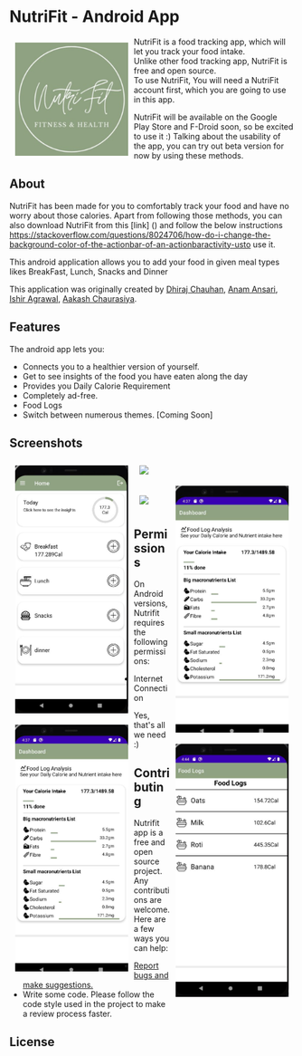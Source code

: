 # NutriFit - Android App
<!-- This app helps track food intake and helps to figure out your diet.
 -->
<img src ="app/src/main/ic_launcher-playstore.png" align="left"
width="200" hspace="10" vspace="10">

NutriFit is a food tracking app, which will let you track your food intake.  
Unlike other food tracking app, NutriFit is free and open source.  
To use NutriFit, You will need a NutriFit account first, which you are going to use in this app.

NutriFit will be available on the Google Play Store and F-Droid soon, so be excited to use it :)
Talking about the usability of the app, you can try out beta version for now by using these methods.
  
## About

NutriFit has been made for you to comfortably track your food and have no worry about those calories.
Apart from following those methods, you can also download NutriFit from this [link] () and follow the below instructions https://stackoverflow.com/questions/8024706/how-do-i-change-the-background-color-of-the-actionbar-of-an-actionbaractivity-usto use it.

This android application allows you to add your food in given meal types likes BreakFast, Lunch, Snacks and Dinner

This application was originally created by [Dhiraj Chauhan](https://github.com/cdhiraj40), [Anam Ansari](https://github.com/anamansari062), [Ishir Agrawal](https://github.com/ishir21), [Aakash Chaurasiya](https://github.com/akki2021).

## Features

The android app lets you:
- Connects you to a healthier version of yourself.
- Get to see insights of the food you have eaten along the day
- Provides you Daily Calorie Requirement
- Completely ad-free.
- Food Logs 
- Switch between numerous themes. [Coming Soon]

## Screenshots

[<img src="/assets/home.jpg" align="left"
width="200"
    hspace="10" vspace="10">](/assets/home.png)
[<img src="/assets/add_breakfast.jpg" align="center"
width="200"
    hspace="10" vspace="10">](/assets/add_breakfast.jpg)  
[<img src="/assets/dashboard.jpg" align="right"
width="200"
    hspace="10" vspace="10">](/assets/dashboard.jpg)
</br>
[<img src="/assets/dashboard.jpg" align="left"
width="200"
    hspace="10" vspace="10">](/assets/dashboard.jpg)
[<img src="/assets/no_foood_dashboard.jpg" align="center"
width="200"
    hspace="10" vspace="10">](/assets/no_foood_dashboard.jpg)
[<img src="/assets/food_logs.jpg" align="right"
width="200"
    hspace="10" vspace="10">](/assets/food_logs.jpg)
## Permissions

On Android versions, Nutrifit requires the following permissions:
- Internet Connection

Yes, that's all we need :)

## Contributing

Nutrifit app is a free and open source project. Any contributions are welcome. Here are a few ways you can help:
 * [Report bugs and make suggestions.](https://github.com/anamansari062/NutritionApp/issues)
 * Write some code. Please follow the code style used in the project to make a review process faster.

## License
